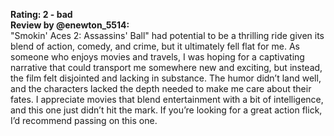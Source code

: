 **Rating: 2 - bad**  
**Review by @enewton_5514:**  
"Smokin' Aces 2: Assassins' Ball" had potential to be a thrilling ride given its blend of action, comedy, and crime, but it ultimately fell flat for me. As someone who enjoys movies and travels, I was hoping for a captivating narrative that could transport me somewhere new and exciting, but instead, the film felt disjointed and lacking in substance. The humor didn’t land well, and the characters lacked the depth needed to make me care about their fates. I appreciate movies that blend entertainment with a bit of intelligence, and this one just didn’t hit the mark. If you’re looking for a great action flick, I’d recommend passing on this one.